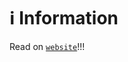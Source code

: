 # ℹ️ Information

Read on [`website`](https://mcengine-website.github.io/artificialintelligence/engine/)!!!
